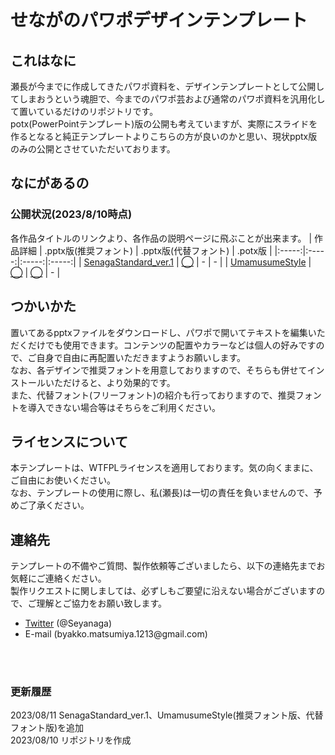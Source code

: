 # せながのパワポデザインテンプレート
## これはなに
瀬長が今までに作成してきたパワポ資料を、デザインテンプレートとして公開してしまおうという魂胆で、今までのパワポ芸および通常のパワポ資料を汎用化して置いているだけのリポジトリです。<br>
potx(PowerPointテンプレート)版の公開も考えていますが、実際にスライドを作るとなると純正テンプレートよりこちらの方が良いのかと思い、現状pptx版のみの公開とさせていただいております。

## なにがあるの
### 公開状況(2023/8/10時点)
各作品タイトルのリンクより、各作品の説明ページに飛ぶことが出来ます。
| 作品詳細 | .pptx版(推奨フォント) | .pptx版(代替フォント) | .potx版 |
|:-----:|:-----:|:-----:|:-----:|
| [SenagaStandard_ver.1](SenagaStandard_ver.1/SenagaStandard_ver.1.md) | [◯](SenagaStandard_ver.1/SenagaStandard_ver.1.pptx) | - | - |
| [UmamusumeStyle](UmamusumeStyle/UmamusumeStyle.md) | [◯](UmamusumeStyle/UmamusumeStyle.pptx) | [◯](UmamusumeStyle/UmamusumeStyle_alt.pptx) | - |

## つかいかた
置いてあるpptxファイルをダウンロードし、パワポで開いてテキストを編集いただくだけでも使用できます。コンテンツの配置やカラーなどは個人の好みですので、ご自身で自由に再配置いただきますようお願いします。<br>
なお、各デザインで推奨フォントを用意しておりますので、そちらも併せてインストールいただけると、より効果的です。<br>
また、代替フォント(フリーフォント)の紹介も行っておりますので、推奨フォントを導入できない場合等はそちらをご利用ください。

## ライセンスについて
本テンプレートは、WTFPLライセンスを適用しております。気の向くままに、ご自由にお使いください。<br>
なお、テンプレートの使用に際し、私(瀬長)は一切の責任を負いませんので、予めご了承ください。<br>

## 連絡先
テンプレートの不備やご質問、製作依頼等ございましたら、以下の連絡先までお気軽にご連絡ください。<br>
製作リクエストに関しましては、必ずしもご要望に沿えない場合がございますので、ご理解とご協力をお願い致します。<br>
- [Twitter](https://twitter.com/Seyanaga) (@Seyanaga)
- E-mail (<span>byakko.matsumiya.1213</span>@gmail.com)

<br>
<br>

### 更新履歴
2023/08/11 SenagaStandard_ver.1、UmamusumeStyle(推奨フォント版、代替フォント版)を追加 <br>
2023/08/10 リポジトリを作成